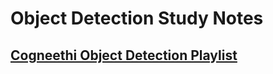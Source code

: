 # Object Detection Study Notes

## [Cogneethi Object Detection Playlist](https://www.youtube.com/playlist?list=PL1GQaVhO4f_jLxOokW7CS5kY_J1t1T17S)



